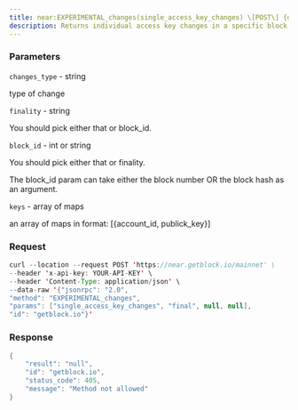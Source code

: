 ```yaml
---
title: near:EXPERIMENTAL_changes(single_access_key_changes) \[POST\] {disallowed}
description: Returns individual access key changes in a specific block. You can querymultiple keys by passing an array of objects containing the account_idand public_key.
---
```


### Parameters


`changes_type` - string

type of change

`finality` - string

You should pick either that or block_id.

`block_id` - int or string

You should pick either that or finality.

The block_id param can take either the block number OR the block hash as
an argument.

`keys` - array of maps

an array of maps in format: \[{account_id, publick_key}\]

### Request

``` java
curl --location --request POST 'https://near.getblock.io/mainnet' \ 
--header 'x-api-key: YOUR-API-KEY' \ 
--header 'Content-Type: application/json' \ 
--data-raw '{"jsonrpc": "2.0",
"method": "EXPERIMENTAL_changes",
"params": ["single_access_key_changes", "final", null, null],
"id": "getblock.io"}'
```

###  Response

``` java
{
    "result": "null",
    "id": "getblock.io",
    "status_code": 405,
    "message": "Method not allowed"
}
```

